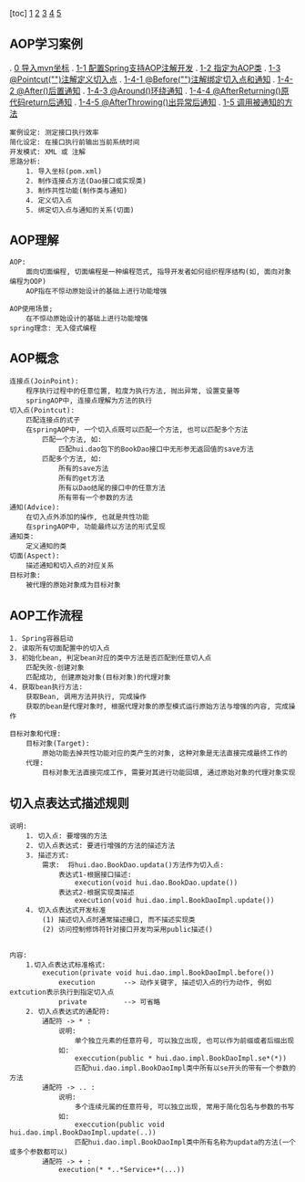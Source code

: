 [toc]
    [1](#AOP入门案例)
    [2](#AOP理解)
    [3](#AOP概念)
    [4](#AOP工作流程)
    [5](#切入点表达式描述规则)

            
## AOP学习案例
.   [0 导入mvn坐标](../pom.xml)
.   [1-1 配置Spring支持AOP注解开发](./main/java/hui/config/SpringConfig.java)
.   [1-2 指定为AOP类](./main/java/hui/aop/MyAdvice.java)
.   [1-3 @Pointcut("")注解定义切入点](./main/java/hui/aop/MyAdvice.java)
.   [1-4-1 @Before("")注解绑定切入点和通知](./main/java/hui/aop/MyAdvice.java)
.   [1-4-2 @After()后置通知](./main/java/hui/aop/MyAdvice.java)
.   [1-4-3 @Around()环绕通知](./main/java/hui/aop/MyAdvice.java)
.   [1-4-4 @AfterReturning()原代码return后通知](./main/java/hui/aop/MyAdvice.java)
.   [1-4-5  @AfterThrowing()出异常后通知](./main/java/hui/aop/MyAdvice.java)
.   [1-5 调用被通知的方法](./main/java/hui/App.java)
    
    案例设定: 测定接口执行效率
    简化设定: 在接口执行前输出当前系统时间
    开发模式: XML 或 注解
    思路分析:
        1. 导入坐标(pom.xml)
        2. 制作连接点方法(Dao接口或实现类)
        3. 制作共性功能(制作类与通知)
        4. 定义切入点
        5. 绑定切入点与通知的关系(切面)
    
## AOP理解
    AOP: 
        面向切面编程, 切面编程是一种编程范式, 指导开发者如何组织程序结构(如, 面向对象编程为OOP)
        AOP指在不惊动原始设计的基础上进行功能增强
        
    AOP使用场景; 
        在不惊动原始设计的基础上进行功能增强
    spring理念: 无入侵式编程
    
## AOP概念
    连接点(JoinPoint): 
        程序执行过程中的任意位置, 粒度为执行方法, 抛出异常, 设置变量等
        springAOP中, 连接点理解为方法的执行
    切入点(Pointcut):
        匹配连接点的式子
        在springAOP中, 一个切入点既可以匹配一个方法, 也可以匹配多个方法
            匹配一个方法, 如:
                匹配hui.dao包下的BookDao接口中无形参无返回值的save方法
            匹配多个方法, 如:
                所有的save方法
                所有的get方法 
                所有以Dao结尾的接口中的任意方法
                所有带有一个参数的方法
    通知(Advice): 
        在切入点外添加的操作, 也就是共性功能
        在springAOP中, 功能最终以方法的形式呈现
    通知类: 
        定义通知的类
    切面(Aspect):
        描述通知和切入点的对应关系
    目标对象: 
        被代理的原始对象成为目标对象
        
## AOP工作流程
    1. Spring容器启动
    2. 读取所有切面配置中的切入点
    3. 初始化bean, 判定bean对应的类中方法是否匹配到任意切人点
        匹配失败-创建对象
        匹配成功, 创建原始对象(目标对象)的代理对象
    4. 获取bean执行方法:
        获取Bean, 调用方法并执行, 完成操作
        获取的bean是代理对象时, 根据代理对象的原型模式运行原始方法与增强的内容, 完成操作
        
    目标对象和代理:
        目标对象(Target): 
            原始功能去掉共性功能对应的类产生的对象, 这种对象是无法直接完成最终工作的
        代理: 
            目标对象无法直接完成工作, 需要对其进行功能回填, 通过原始对象的代理对象实现

        
## 切入点表达式描述规则
    说明:
        1. 切入点: 要增强的方法
        2. 切入点表达式: 要进行增强的方法的描述方法
        3. 描述方式:
            需求:  将hui.dao.BookDao.updata()方法作为切入点:
                表达式1-根据接口描述:   
                    execution(void hui.dao.BookDao.update())
                表达式2-根据实现类描述
                    execution(void hui.dao.impl.BookDaoImpl.update())
        4. 切入点表达式开发标准
            (1) 描述切入点时通常描述接口, 而不描述实现类
            (2) 访问控制修饰符针对接口开发均采用public描述()
            
        
    内容:
        1.切入点表达式标准格式: 
            execution(private void hui.dao.impl.BookDaoImpl.before())
                execution       --> 动作关键字, 描述切入点的行为动作, 例如extcution表示执行到指定切入点
                private         --> 可省略
        2. 切入点表达式的通配符:
            通配符 -> * :
                说明: 
                    单个独立元素的任意符号, 可以独立出现, 也可以作为前缀或者后缀出现
                如:
                    execcution(public * hui.dao.impl.BookDaoImpl.se*(*))
                    匹配hui.dao.impl.BookDaoImpl类中所有以se开头的带有一个参数的方法
            通配符 -> .. :
                说明: 
                    多个连续元属的任意符号, 可以独立出现, 常用于简化包名与参数的书写
                如:          
                    execcution(public void hui.dao.impl.BookDaoImpl.update(..))
                    匹配hui.dao.impl.BookDaoImpl类中所有名称为updata的方法(一个或多个参数都可以)
            通配符 -> + :
                execution(* *..*Service+*(...))
                